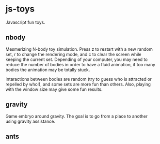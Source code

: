 # js-toys

Javascript fun toys.

## nbody

Mesmerizing N-body toy simulation. Press z to restart with a new random set, r to change the rendering mode, and c to clear the screen while keeping the current set. Depending of your computer, you may need to reduce the number of bodies in order to have a fluid animation, if too many bodies the animation may be totally stuck.

Intaractions between bodies are random (try to guess who is attracted or repelled by who!), and some sets are more fun than others. Also, playing with the window size may give some fun results.

## gravity

Game embryo around gravity. The goal is to go from a place to another using gravity assistance.

## ants
